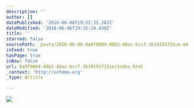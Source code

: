 ```yaml
---
description: ''
author: []
datePublished: '2016-06-06T19:22:35.262Z'
dateModified: '2016-06-06T19:15:24.430Z'
title: ''
starred: false
sourcePath: _posts/2016-06-06-6a9f9804-d8b2-48ac-bccf-3b19193731ce.md
inFeed: true
hasPage: true
inNav: false
url: 6a9f9804-d8b2-48ac-bccf-3b19193731ce/index.html
_context: 'http://schema.org'
_type: Article

---
```

![](https://the-grid-user-content.s3-us-west-2.amazonaws.com/18e224a3-03e0-43e6-945e-6b108ad41239.jpg)